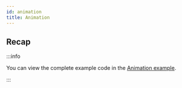 ```yaml
---
id: animation
title: Animation
---
```


## Recap

:::info

You can view the complete example code in the [Animation example](/examples/animation).

:::
